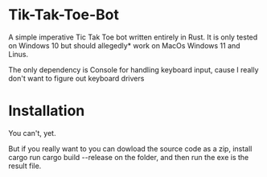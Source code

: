 # Tik-Tak-Toe-Bot
A simple imperative Tic Tak Toe bot written entirely in Rust. 
It is only tested on Windows 10 but should allegedly* work on MacOs Windows 11 and Linus.

The only dependency is Console for handling keyboard input, cause I really don't want to figure out keyboard drivers


# Installation

You can't, yet.

But if you really want to you can dowload the source code as a zip, install cargo run cargo build --release on the folder, and then run the exe is the result file. 
